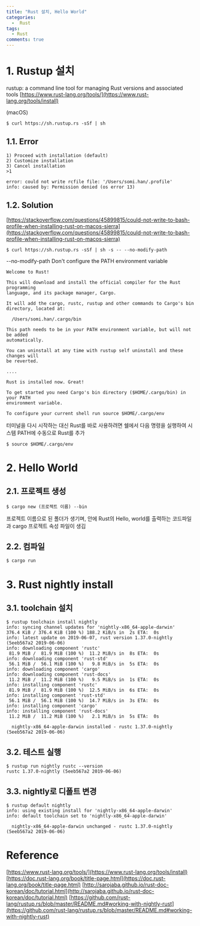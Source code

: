 ```yaml
---
title: "Rust 설치, Hello World"
categories:
  -  Rust
tags:
  - Rust
comments: true
---
```


# 1. Rustup 설치
rustup: a command line tool for managing Rust versions and associated tools
[https://www.rust-lang.org/tools/](https://www.rust-lang.org/tools/install)

(macOS)

```
$ curl https://sh.rustup.rs -sSf | sh
```

## 1.1. Error
```
1) Proceed with installation (default)
2) Customize installation
3) Cancel installation
>1

error: could not write rcfile file: '/Users/somi.han/.profile'
info: caused by: Permission denied (os error 13)
```
## 1.2. Solution
[https://stackoverflow.com/questions/45899815/could-not-write-to-bash-profile-when-installing-rust-on-macos-sierra](https://stackoverflow.com/questions/45899815/could-not-write-to-bash-profile-when-installing-rust-on-macos-sierra)
```
$ curl https://sh.rustup.rs -sSf | sh -s -- --no-modify-path
```
--no-modify-path    Don't configure the PATH environment variable

```
Welcome to Rust!

This will download and install the official compiler for the Rust programming
language, and its package manager, Cargo.

It will add the cargo, rustc, rustup and other commands to Cargo's bin
directory, located at:

  /Users/somi.han/.cargo/bin

This path needs to be in your PATH environment variable, but will not be added
automatically.

You can uninstall at any time with rustup self uninstall and these changes will
be reverted.

....

Rust is installed now. Great!

To get started you need Cargo's bin directory ($HOME/.cargo/bin) in your PATH
environment variable.

To configure your current shell run source $HOME/.cargo/env
```
터미널을 다시 시작하는 대신 Rust를 바로 사용하려면 쉘에서 다음 명령을 실행하여 시스템 PATH에 수동으로 Rust를 추가
```
$ source $HOME/.cargo/env
```

# 2. Hello World
## 2.1. 프로젝트 생성
```
$ cargo new (프로젝트 이름) --bin
```
프로젝트 이름으로 된 폴더가 생기며, 안에 Rust의 Hello, world를 출력하는 코드파일과 cargo 프로젝트 속성 파일이 생김
## 2.2. 컴파일
```
$ cargo run
```

# 3. Rust nightly install
## 3.1. toolchain 설치
```
$ rustup toolchain install nightly
info: syncing channel updates for 'nightly-x86_64-apple-darwin'
376.4 KiB / 376.4 KiB (100 %) 188.2 KiB/s in  2s ETA:  0s
info: latest update on 2019-06-07, rust version 1.37.0-nightly (5eeb567a2 2019-06-06)
info: downloading component 'rustc'
 81.9 MiB /  81.9 MiB (100 %)  11.2 MiB/s in  8s ETA:  0s
info: downloading component 'rust-std'
 56.1 MiB /  56.1 MiB (100 %)   9.8 MiB/s in  5s ETA:  0s
info: downloading component 'cargo'
info: downloading component 'rust-docs'
 11.2 MiB /  11.2 MiB (100 %)   9.5 MiB/s in  1s ETA:  0s
info: installing component 'rustc'
 81.9 MiB /  81.9 MiB (100 %)  12.5 MiB/s in  6s ETA:  0s
info: installing component 'rust-std'
 56.1 MiB /  56.1 MiB (100 %)  14.7 MiB/s in  3s ETA:  0s
info: installing component 'cargo'
info: installing component 'rust-docs'
 11.2 MiB /  11.2 MiB (100 %)   2.1 MiB/s in  5s ETA:  0s

  nightly-x86_64-apple-darwin installed - rustc 1.37.0-nightly (5eeb567a2 2019-06-06)
```

## 3.2. 테스트 실행
```
$ rustup run nightly rustc --version
rustc 1.37.0-nightly (5eeb567a2 2019-06-06)
```

## 3.3. nightly로 디폴트 변경
```
$ rustup default nightly
info: using existing install for 'nightly-x86_64-apple-darwin'
info: default toolchain set to 'nightly-x86_64-apple-darwin'

  nightly-x86_64-apple-darwin unchanged - rustc 1.37.0-nightly (5eeb567a2 2019-06-06)
```


# Reference
[https://www.rust-lang.org/tools/](https://www.rust-lang.org/tools/install)
[https://doc.rust-lang.org/book/title-page.html](https://doc.rust-lang.org/book/title-page.html)
[http://sarojaba.github.io/rust-doc-korean/doc/tutorial.html](http://sarojaba.github.io/rust-doc-korean/doc/tutorial.html)
[https://github.com/rust-lang/rustup.rs/blob/master/README.md#working-with-nightly-rust](https://github.com/rust-lang/rustup.rs/blob/master/README.md#working-with-nightly-rust)